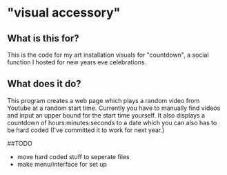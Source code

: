 # "visual accessory"

## What is this for?
This is the code for my art installation visuals for "countdown", a social function I hosted for new years eve celebrations.

## What does it do?
This program creates a web page which plays a random video from Youtube at a random start time. Currently you have to manually find videos and input an upper bound for the start time yourself. It also displays a countdown of hours:minutes:seconds to a date which you can also has to be hard coded (I've committed it to work for next year.)

##TODO
- move hard coded stuff to seperate files
- make menu/interface for set up